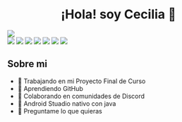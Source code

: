 
<div align="center">
<h1 align="center">¡Hola! soy Cecilia 👋</h1>
</div>
<img src="https://imgur.com/FapDVAb.png">
<div>
  <img src ="https://img.shields.io/badge/http-%2373DC8C?style=flat&logoColor=%2373DC8C">
  <img src="https://img.shields.io/badge/css_3-%231572B6?style=flat&logo=css3&logoColor=%23ffff">
  <img src="https://img.shields.io/badge/java-%23FF7800?style=flat&logoColor=%2373DC8C">
  <img src="https://img.shields.io/badge/SQLite-%23003B57?style=flat&logo=SQLite&logoColor=%2373DC8C">
  <img src="https://img.shields.io/badge/MySQL-%23003B57?style=flat&logo=MySQL&logoColor=%23ffff">
  <img src="https://img.shields.io/badge/Android_Studio-%233DDC84?style=flat&logo=Android%20Studio&logoColor=%23ffff">
  <img src="https://img.shields.io/badge/Figma-%23F24E1E?style=flat&logo=Figma&logoColor=%23ffff">

</div>



## Sobre mi

- 🔭 Trabajando en mi Proyecto Final de Curso
- 🌱 Aprendiendo GitHub
- 👯 Colaborando en comunidades de Discord
- 🤔 Android Stuadio nativo con java
- 💬 Preguntame lo que quieras


